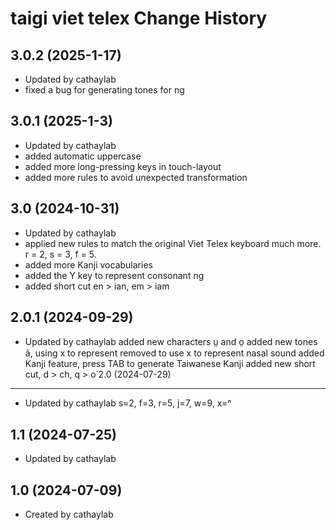 taigi viet telex Change History
====================

3.0.2 (2025-1-17)
----------------
* Updated by cathaylab
* fixed a bug for generating tones for ng 

3.0.1 (2025-1-3)
----------------
* Updated by cathaylab
* added automatic uppercase
* added more long-pressing keys in touch-layout
* added more rules to avoid unexpected transformation

3.0 (2024-10-31)
----------------
* Updated by cathaylab
* applied new rules to match the original Viet Telex keyboard much more. r = 2, s = 3, f = 5.
* added more Kanji vocabularies
* added the Y key to represent consonant ng
* added short cut en > ian, em > iam

2.0.1 (2024-09-29)
----------------
* Updated by cathaylab
added new characters ṳ and o̤ 
added new tones ã, using x to represent
removed to use x to represent nasal sound
added Kanji feature, press TAB to generate Taiwanese Kanji
added new short cut, d > ch, q > o͘
2.0 (2024-07-29)
----------------
* Updated by cathaylab
s=2, f=3, r=5, j=7, w=9, x=ⁿ

1.1 (2024-07-25)
----------------
* Updated by cathaylab


1.0 (2024-07-09)
----------------
* Created by cathaylab
